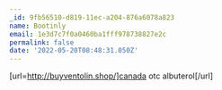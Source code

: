 ```yaml
---
_id: 9fb56510-d819-11ec-a204-876a6078a823
name: Bootinly
email: 1e3d7c7f0a0460ba1fff978738827e2c
permalink: false
date: '2022-05-20T08:48:31.050Z'
---
```

[url=http://buyventolin.shop/]canada otc albuterol[/url]
